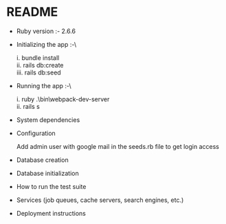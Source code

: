 # README

* Ruby version :- 2.6.6

* Initializing the app :-\

  i. bundle install\
  ii. rails db:create\
  iii. rails db:seed
  
* Running the app :-\
  
  i. ruby .\bin\webpack-dev-server\
  ii. rails s

* System dependencies

* Configuration

  Add admin user with google mail in the seeds.rb file to get login access

* Database creation

* Database initialization

* How to run the test suite

* Services (job queues, cache servers, search engines, etc.)

* Deployment instructions

